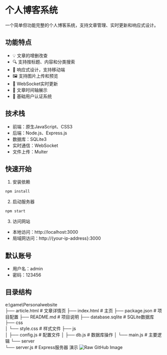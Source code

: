 # 个人博客系统

一个简单但功能完整的个人博客系统，支持文章管理、实时更新和响应式设计。

## 功能特点

- 💡 文章的增删改查
- 🔍 支持按标题、内容和分类搜索
- 📱 响应式设计，支持移动端
- 🖼️ 支持图片上传和预览
- 🔄 WebSocket实时更新
- 📅 文章时间轴展示
- 🔐 基础用户认证系统

## 技术栈

- 前端：原生JavaScript、CSS3
- 后端：Node.js、Express.js
- 数据库：SQLite3
- 实时通信：WebSocket
- 文件上传：Multer

## 快速开始

1. 安装依赖
```bash
npm install
```

2. 启动服务器
```bash
npm start
```

3. 访问网站
- 本地访问：http://localhost:3000
- 局域网访问：http://{your-ip-address}:3000

## 默认账号

- 用户名：admin
- 密码：123456

## 目录结构
e:\game\Personalwebsite\
├── article.html      # 文章详情页
├── index.html        # 主页
├── package.json      # 项目配置
├── README.md         # 项目说明
├── database.sqlite   # SQLite数据库
├── css\
│   └── style.css    # 样式文件
├── js\
│   ├── config.js    # 配置文件
│   ├── db.js        # 数据库操作
│   └── main.js      # 主要逻辑
└── server\
    └── server.js    # Express服务器
  演示
  ![Raw GitHub Image](https://github.com/ikun9527z/BlogSite/edit/master/演示.png)
